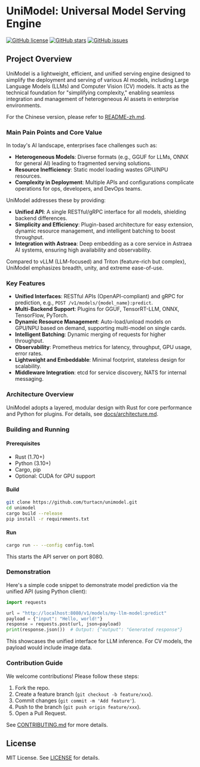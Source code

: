 # UniModel: Universal Model Serving Engine

[![GitHub license](https://img.shields.io/github/license/turtacn/unimodel)](https://github.com/turtacn/unimodel/blob/main/LICENSE)
[![GitHub stars](https://img.shields.io/github/stars/turtacn/unimodel)](https://github.com/turtacn/unimodel/stargazers)
[![GitHub issues](https://img.shields.io/github/issues/turtacn/unimodel)](https://github.com/turtacn/unimodel/issues)

## Project Overview
UniModel is a lightweight, efficient, and unified serving engine designed to simplify the deployment and serving of various AI models, including Large Language Models (LLMs) and Computer Vision (CV) models. It acts as the technical foundation for "simplifying complexity," enabling seamless integration and management of heterogeneous AI assets in enterprise environments.

For the Chinese version, please refer to [README-zh.md](README-zh.md).

### Main Pain Points and Core Value
In today's AI landscape, enterprises face challenges such as:
- **Heterogeneous Models**: Diverse formats (e.g., GGUF for LLMs, ONNX for general AI) leading to fragmented serving solutions.
- **Resource Inefficiency**: Static model loading wastes GPU/NPU resources.
- **Complexity in Deployment**: Multiple APIs and configurations complicate operations for ops, developers, and DevOps teams.

UniModel addresses these by providing:
- **Unified API**: A single RESTful/gRPC interface for all models, shielding backend differences.
- **Simplicity and Efficiency**: Plugin-based architecture for easy extension, dynamic resource management, and intelligent batching to boost throughput.
- **Integration with Astraea**: Deep embedding as a core service in Astraea AI systems, ensuring high availability and observability.

Compared to vLLM (LLM-focused) and Triton (feature-rich but complex), UniModel emphasizes breadth, unity, and extreme ease-of-use.

### Key Features
- **Unified Interfaces**: RESTful APIs (OpenAPI-compliant) and gRPC for prediction, e.g., `POST /v1/models/{model_name}:predict`.
- **Multi-Backend Support**: Plugins for GGUF, TensorRT-LLM, ONNX, TensorFlow, PyTorch.
- **Dynamic Resource Management**: Auto-load/unload models on GPU/NPU based on demand, supporting multi-model on single cards.
- **Intelligent Batching**: Dynamic merging of requests for higher throughput.
- **Observability**: Prometheus metrics for latency, throughput, GPU usage, error rates.
- **Lightweight and Embeddable**: Minimal footprint, stateless design for scalability.
- **Middleware Integration**: etcd for service discovery, NATS for internal messaging.

### Architecture Overview
UniModel adopts a layered, modular design with Rust for core performance and Python for plugins. For details, see [docs/architecture.md](docs/architecture.md).

### Building and Running
#### Prerequisites
- Rust (1.70+)
- Python (3.10+)
- Cargo, pip
- Optional: CUDA for GPU support

#### Build
```bash
git clone https://github.com/turtacn/unimodel.git
cd unimodel
cargo build --release
pip install -r requirements.txt
````

#### Run

```bash
cargo run -- --config config.toml
```

This starts the API server on port 8080.

### Demonstration

Here's a simple code snippet to demonstrate model prediction via the unified API (using Python client):

```python
import requests

url = "http://localhost:8080/v1/models/my-llm-model:predict"
payload = {"input": "Hello, world!"}
response = requests.post(url, json=payload)
print(response.json())  # Output: {"output": "Generated response"}
```

This showcases the unified interface for LLM inference. For CV models, the payload would include image data.

### Contribution Guide

We welcome contributions! Please follow these steps:

1. Fork the repo.
2. Create a feature branch (`git checkout -b feature/xxx`).
3. Commit changes (`git commit -m 'Add feature'`).
4. Push to the branch (`git push origin feature/xxx`).
5. Open a Pull Request.

See [CONTRIBUTING.md](CONTRIBUTING.md) for more details.

## License

MIT License. See [LICENSE](LICENSE) for details.